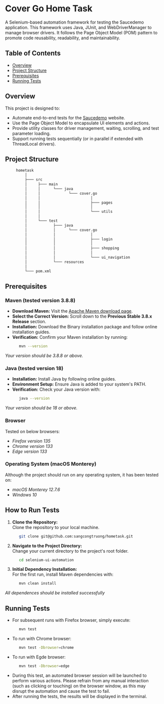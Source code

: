 # Cover Go Home Task

A Selenium-based automation framework for testing the Saucedemo application. This framework uses Java, JUnit, and WebDriverManager to manage browser drivers. It follows the Page Object Model (POM) pattern to promote code reusability, readability, and maintainability.
## Table of Contents
- [Overview](#overview)
- [Project Structure](#project-structure)
- [Prerequisites](#prerequisites)
- [Running Tests](#running-tests)

## Overview
This project is designed to:
- Automate end-to-end tests for the [Saucedemo](https://www.saucedemo.com) website.
- Use the Page Object Model to encapsulate UI elements and actions.
- Provide utility classes for driver management, waiting, scrolling, and test parameter loading.
- Support running tests sequentially (or in parallel if extended with ThreadLocal drivers).

## Project Structure
   ```bash
        hometask
            │
            ├─── src
            │     ├─── main
            │     │      └─── java
            │     │             └─── cover.go
            │     │                       │
            │     │                       ├─── pages
            │     │                       │
            │     │                       └─── utils
            │     │
            │     └─── test
            │            ├─── java
            │            │      └─── cover.go
            │            │                │
            │            │                ├─── login
            │            │                │
            │            │                ├─── shopping
            │            │                │
            │            │                └─── ui_navigation
            │            └─── resources
            │                                
            └─── pom.xml
   ```
## Prerequisites

### Maven (tested version 3.8.8)
- **Download Maven:** Visit the [Apache Maven download page](https://maven.apache.org/download.cgi).
- **Select the Correct Version:** Scroll down to the **Previous Stable 3.8.x Release** section.
- **Installation:** Download the Binary installation package and follow online installation guides.
- **Verification:** Confirm your Maven installation by running:
    ```bash
       mvn --version
*Your version should be 3.8.8 or above.*
### Java (tested version 18)
- **Installation:** Install Java by following online guides.
- **Environment Setup:** Ensure Java is added to your system's PATH.
- **Verification:** Check your Java version with:
    ```bash
       java --version
*Your version should be 18 or above.*

### Browser
Tested on below browsers:
- *Firefox version 135* 
- *Chrome version 133*
- *Edge version 133*
### Operating System (macOS Monterey)
Although the project should run on any operating system, it has been tested on:
- *macOS Monterey 12.7.6*
- *Windows 10*
## How to Run Tests
1. **Clone the Repository:**  
   Clone the repository to your local machine.
   ```bash
      git clone git@github.com:sangcongtruong/hometask.git

2. **Navigate to the Project Directory:**  
   Change your current directory to the project's root folder.
   ```bash
      cd selenium-ui-automation
3. **Initial Dependency Installation:**  
 For the first run, install Maven dependencies with:
     ```bash
        mvn clean install
*All dependences should be installed successfully*

## Running Tests
- For subsequent runs with Firefox browser, simply execute:
   ```bash
      mvn test
- To run with Chrome browser:
   ```bash
      mvn test -Dbrowser=chrome
- To run with Egde browser:
   ```bash
      mvn test -Dbrowser=edge
- During this test, an automated browser session will be launched to perform various actions. Please refrain from any manual interaction (such as clicking or touching) on the browser window, as this may disrupt the automation and cause the test to fail.
- After running the tests, the results will be displayed in the terminal.
